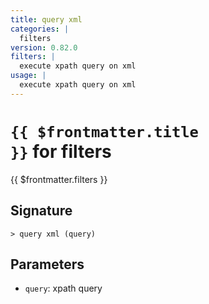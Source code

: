 ```yaml
---
title: query xml
categories: |
  filters
version: 0.82.0
filters: |
  execute xpath query on xml
usage: |
  execute xpath query on xml
---
```


# <code>{{ $frontmatter.title }}</code> for filters

<div class='command-title'>{{ $frontmatter.filters }}</div>

## Signature

```> query xml (query)```

## Parameters

 -  `query`: xpath query
